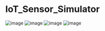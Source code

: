 # IoT_Sensor_Simulator

![image](https://github.com/user-attachments/assets/42e6a906-9549-4743-aea7-26c980288ebf)
![image](https://github.com/user-attachments/assets/da3b24ff-5d6b-4e30-8393-107a2dac5425)
![image](https://github.com/user-attachments/assets/77003387-da63-4be0-a4c1-3699b2608b21)
![image](https://github.com/user-attachments/assets/924b2a18-fe1b-4c03-9650-558ca8fe2c82)
